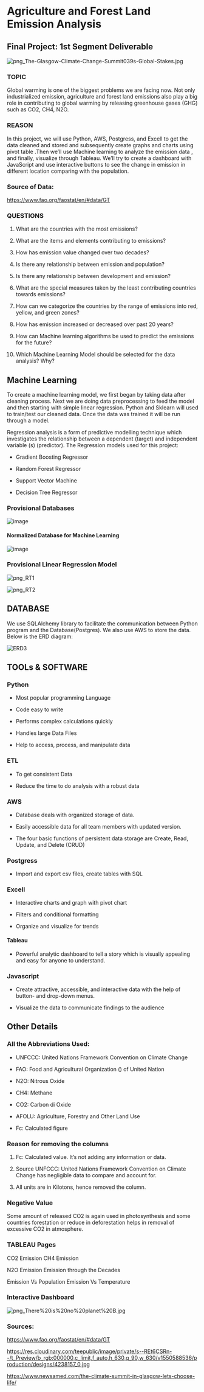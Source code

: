 # Agriculture and Forest Land Emission Analysis


## Final Project: 1st Segment Deliverable

![png_The-Glasgow-Climate-Change-Summit039s-Global-Stakes.jpg](https://github.com/bireshk/DataAnalyticsProject/blob/main/png/The-Glasgow-Climate-Change-Summit039s-Global-Stakes.jpg)

### TOPIC

Global warming is one of the biggest problems we are facing now. Not only industrialized emission, agriculture and forest land emissions also play a big role in contributing to global warming by releasing greenhouse gases (GHG) such as CO2, CH4, N2O. 

### REASON

In this project, we will use Python, AWS, Postgress, and Excell to get the data cleaned and stored and subsequently create graphs and charts using pivot table .Then we’ll use Machine learning to analyze the emission data , and finally, visualize through Tableau. We’ll try to create a dashboard with JavaScript and use interactive buttons to see the change in emission in different location comparing with the population.


### Source of Data:
https://www.fao.org/faostat/en/#data/GT


### QUESTIONS

1. What are the countries with the most emissions?

2. What are the items and elements contributing to emissions?

3. How has emission value changed over two decades?

4. Is there any relationship between emission and population?

5. Is there any relationship between development and emission?

6. What are the special measures taken by the least contributing countries towards emissions?

7. How can we categorize the countries by the range of emissions into red, yellow, and green zones?

8. How has emission increased or decreased over past 20 years?

9. How can Machine learning algorithms be used to predict the emissions for the future?

10. Which Machine Learning Model should be selected for the data analysis? Why?


## Machine Learning

To create a machine learning model, we first began by taking data after cleaning process. Next we are doing data preprocessing to feed the model and then starting with simple linear regression. Python and Sklearn will used to train/test our cleaned data. Once the data was trained it will be run through a model.
 
Regression analysis is a form of predictive modelling technique which investigates the relationship between a dependent (target) and independent variable (s) (predictor). The Regression models used for this project:

* Gradient Boosting Regressor

* Random Forest Regressor

* Support Vector Machine

* Decision Tree Regressor

### Provisional Databases

![image](https://user-images.githubusercontent.com/85472349/140445183-f2c514aa-a530-4eba-a13b-048694187c2f.png)

#### Normalized Database for Machine Learning

![image](https://user-images.githubusercontent.com/85472349/140445292-80a10a87-59ee-46fd-bdb9-087237c7a769.png)

### Provisional Linear Regression Model

![png_RT1](https://github.com/bireshk/DataAnalyticsProject/blob/main/png1/RT1.PNG)

![png_RT2](https://github.com/bireshk/DataAnalyticsProject/blob/main/png1/Rt2.PNG)


## DATABASE

We use SQLAlchemy library to facilitate the communication between Python program and the Database(Postgres). We also use AWS to store the data. Below is the ERD diagram:

![ERD3](https://user-images.githubusercontent.com/62515666/140249177-62c6a9f0-f349-4a16-9a1f-24876e764c80.png)


## TOOLs & SOFTWARE

### Python

* Most popular programming Language

* Code easy to write

* Performs complex calculations quickly

* Handles large Data Files

* Help to access, process, and manipulate data

### ETL

* To get consistent Data

* Reduce the time to do analysis with a robust data

### AWS

* Database deals with organized storage of data.

* Easily accessible data for all team members with updated version.

* The four basic functions of persistent data storage are Create, Read, Update, and Delete (CRUD)

### Postgress

* Import and export csv files, create tables with SQL

### Excell

* Interactive charts and graph with pivot chart

* Filters and conditional formatting

* Organize and visualize for trends

#### Tableau

* Powerful analytic dashboard to tell a story which is visually appealing and easy for anyone to understand.

### Javascript

* Create attractive, accessible, and interactive data with the help of button- and drop-down menus.

* Visualize the data to communicate findings to the audience

## Other Details

### All the Abbreviations Used:

* UNFCCC: United Nations Framework Convention on Climate Change

* FAO: Food and Agricultural Organization () of United Nation

* N2O: Nitrous Oxide

* CH4: Methane

* CO2: Carbon di Oxide

* AFOLU: Agriculture, Forestry and Other Land Use

* Fc: Calculated figure

### Reason for removing the columns

1. Fc: Calculated value. It’s not adding any information or data.

2. Source UNFCCC: United Nations Framework Convention on Climate Change has negligible data to compare and account for.

3. All units are in Kilotons, hence removed the column.

### Negative Value

Some amount of released CO2 is again used in photosynthesis and some countries forestation or reduce in deforestation helps in removal of excessive CO2 in atmosphere.

### TABLEAU Pages

CO2 Emission CH4 Emission

N2O Emission Emission through the Decades

Emission Vs Population Emission Vs Temperature

### Interactive Dashboard



![png_There%20is%20no%20planet%20B.jpg](https://github.com/bireshk/DataAnalyticsProject/blob/main/png/There%20is%20no%20planet%20B.png)
 
 
 
### Sources:

https://www.fao.org/faostat/en/#data/GT


https://res.cloudinary.com/teepublic/image/private/s--REt6CSRn--/t_Preview/b_rgb:000000,c_limit,f_auto,h_630,q_90,w_630/v1550588536/production/designs/4238157_0.jpg


https://www.newsamed.com/the-climate-summit-in-glasgow-lets-choose-life/

